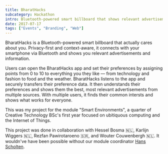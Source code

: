 ```yaml
---
title: BharatHacks
subcategory: Hackathon
intro: Bluetooth-powered smart billboard that shows relevant advertisements and information based on who's passing by it.
date: 2017-07-17
tags: ["Events", "Branding", "Web"]
---
```


BharatHacks is a Bluetooth-powered smart billboard that actually cares about you. Privacy-first and context-aware, it connects with your smartphone via Bluetooth and shows you relevant advertisements and information.

Users can open the BharatHacks app and set their preferences by assigning points from 0 to 10 to everything you they like — from technology and fashion to food and the weather. BharatHacks listens to the app and securely transfers their preference data. It then understands their preferences and shows them the best, most relevant advertisements from multiple sources. With multiple users, it finds their common intersts and shows what works for everyone.

This was my project for the module "Smart Environments", a quarter of Creative Technology BSc's first year focused on ubitiquous computing and the Internet of Things.

<footer>This project was done in collaboration with Hessel Bosma 🇳🇱, Karlijn Wiggers 🇳🇱, Rezfan Pawirotaroeno 🇸🇷, and Wouter Couwenbergh 🇳🇱. It wouldn've have been possible without our module coordinator <a href="http://wwwhome.ewi.utwente.nl/~scholten/" target="_blank" rel="noopener noreferrer">Hans Scholten</a>.</footer>